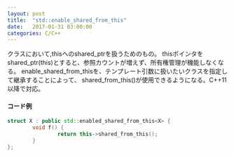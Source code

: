 ```yaml
---
layout: post
title:  "std::enable_shared_from_this"
date:   2017-01-31 03:00:00
categories: C/C++
---
```


クラスにおいて,thisへのshared_ptr<T>を扱うためのもの。
thisポインタをshared_ptr<T>(this)とすると、参照カウントが増えず、所有権管理が機能しなくなる。
enable_shared_from_thisを、テンプレート引数に扱いたいクラスを指定して継承することによって、
shared_from_this()が使用できるようになる。C++11以降で対応。

#### コード例

```c++
struct X : public std::enabled_shared_from_this<X> {
        void f() {
                return this->shared_from_this();
        }
};
```
